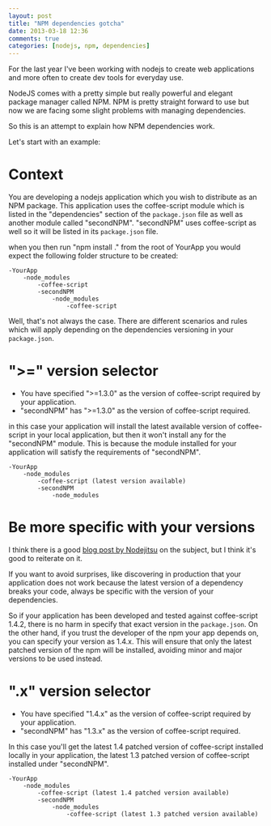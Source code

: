 ```yaml
---
layout: post
title: "NPM dependencies gotcha"
date: 2013-03-18 12:36
comments: true
categories: [nodejs, npm, dependencies]
---
```


For the last year I've been working with nodejs to create web applications and more often to create dev tools for everyday use.

NodeJS comes with a pretty simple but really powerful and elegant package manager called NPM. NPM is pretty straight forward to use but now we are facing some slight problems with managing dependencies.

So this is an attempt to explain how NPM dependencies work.

Let's start with an example:

# Context
You are developing a nodejs application which you wish to distribute as an NPM package. This application uses the coffee-script module which is listed in the "dependencies" section of the `package.json` file as well as another module called "secondNPM".
"secondNPM" uses coffee-script as well so it will be listed in its `package.json` file.
<!-- more -->
when you then run "npm install ." from the root of YourApp you would expect the following folder structure to be created:

    -YourApp
        -node_modules
            -coffee-script
            -secondNPM
                -node_modules
                    -coffee-script

Well, that's not always the case. There are different scenarios and rules which will apply depending on the dependencies versioning in your `package.json`.

# ">=" version selector
 - You have specified ">=1.3.0" as the version of coffee-script required by your application.
 - "secondNPM" has ">=1.3.0" as the version of coffee-script required.

in this case your application will install the latest available version of coffee-script in your local application, but then it won't install any for the "secondNPM" module. This is because the module installed for your application will satisfy the requirements of "secondNPM".

    -YourApp
        -node_modules
            -coffee-script (latest version available)
            -secondNPM
                -node_modules

# Be more specific with your versions
I think there is a good [blog post by Nodejitsu](http://blog.nodejitsu.com/package-dependencies-done-right) on the subject, but I think it's good to reiterate on it.

If you want to avoid surprises, like discovering in production that your application does not work because the latest version of a dependency breaks your code, always be specific with the version of your dependencies.

So if your application has been developed and tested against coffee-script 1.4.2, there is no harm in specify that exact version in the `package.json`. On the other hand, if you trust the developer of the npm your app depends on, you can specify your version as 1.4.x. This will ensure that only the latest patched version of the npm will be installed, avoiding minor and major versions to be used instead.

# ".x" version selector
 - You have specified "1.4.x" as the version of coffee-script required by your application.
 - "secondNPM" has "1.3.x" as the version of coffee-script required.

In this case you'll get the latest 1.4 patched version of coffee-script installed locally in your application, the latest 1.3 patched version of coffee-script installed under "secondNPM".

    -YourApp
        -node_modules
            -coffee-script (latest 1.4 patched version available)
            -secondNPM
                -node_modules
                    -coffee-script (latest 1.3 patched version available)

